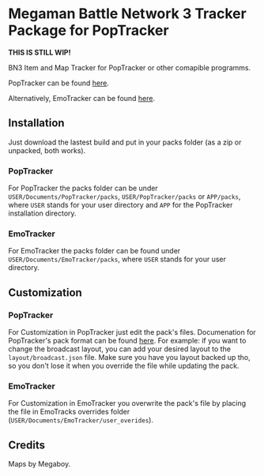 # Megaman Battle Network 3 Tracker Package for PopTracker

**THIS IS STILL WIP!**

BN3 Item and Map Tracker for PopTracker or other comapible programms.

PopTracker can be found [here](https://github.com/black-sliver/PopTracker/releases).

Alternatively, EmoTracker can be found [here](https://emotracker.net).

## Installation

Just download the lastest build and put in your packs folder (as a zip or unpacked, both works).

### PopTracker

For PopTracker the packs folder can be under `USER/Documents/PopTracker/packs`, `USER/PopTracker/packs` or `APP/packs`, where `USER` stands for your user directory and `APP` for the PopTracker installation directory.

### EmoTracker

For EmoTracker the packs folder can be found under `USER/Documents/EmoTracker/packs`, where `USER` stands for your user directory.

## Customization

### PopTracker

For Customization in PopTracker just edit the pack's files. Documenation for PopTracker's pack format can be found [here](https://github.com/black-sliver/PopTracker/blob/master/doc/PACKS.md).
For example: if you want to change the broadcast layout, you can add your desired layout to the `layout/broadcast.json` file.
Make sure you have you layout backed up tho, so you don't lose it when you override the file while updating the pack.

### EmoTracker

For Customization in EmoTracker you overwrite the pack's file by placing the file in EmoTracks overrides folder (`USER/Documents/EmoTracker/user_overides`).

## Credits

Maps by Megaboy.
